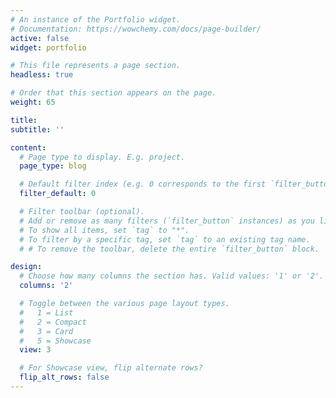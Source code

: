 ```yaml
---
# An instance of the Portfolio widget.
# Documentation: https://wowchemy.com/docs/page-builder/
active: false
widget: portfolio

# This file represents a page section.
headless: true

# Order that this section appears on the page.
weight: 65

title: 
subtitle: ''

content:
  # Page type to display. E.g. project.
  page_type: blog

  # Default filter index (e.g. 0 corresponds to the first `filter_button` instance below).
  filter_default: 0

  # Filter toolbar (optional).
  # Add or remove as many filters (`filter_button` instances) as you like.
  # To show all items, set `tag` to "*".
  # To filter by a specific tag, set `tag` to an existing tag name.
  # # To remove the toolbar, delete the entire `filter_button` block.

design:
  # Choose how many columns the section has. Valid values: '1' or '2'.
  columns: '2'

  # Toggle between the various page layout types.
  #   1 = List
  #   2 = Compact
  #   3 = Card
  #   5 = Showcase
  view: 3

  # For Showcase view, flip alternate rows?
  flip_alt_rows: false
---
```

